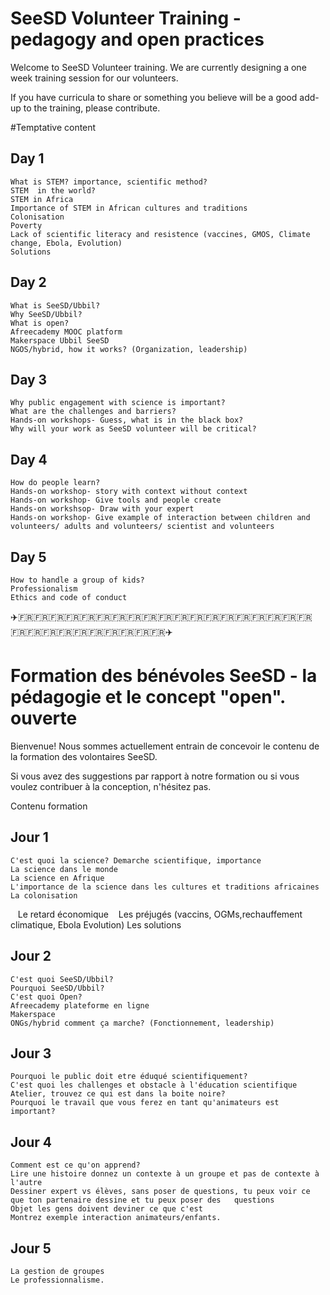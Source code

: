 SeeSD Volunteer Training - pedagogy and open practices 
============

Welcome to SeeSD Volunteer training. We are currently designing a one week training session for our volunteers. 

If you have curricula to share or something you believe will be a good add-up to the training, please contribute.  

#Temptative content
## Day 1 
    What is STEM? importance, scientific method?
    STEM  in the world?
    STEM in Africa
    Importance of STEM in African cultures and traditions
    Colonisation
    Poverty
    Lack of scientific literacy and resistence (vaccines, GMOS, Climate change, Ebola, Evolution)
    Solutions

## Day 2
    What is SeeSD/Ubbil?
    Why SeeSD/Ubbil?
    What is open?
    Afreecademy MOOC platform 
    Makerspace Ubbil SeeSD
    NGOS/hybrid, how it works? (Organization, leadership)

## Day 3
    Why public engagement with science is important?
    What are the challenges and barriers?
    Hands-on workshops- Guess, what is in the black box?
    Why will your work as SeeSD volunteer will be critical? 

## Day 4
    How do people learn?
    Hands-on workshop- story with context without context
    Hands-on workshop- Give tools and people create
    Hands-on workshsop- Draw with your expert
    Hands-on workshop- Give example of interaction between children and volunteers/ adults and volunteers/ scientist and volunteers

## Day 5
    How to handle a group of kids?
    Professionalism
    Ethics and code of conduct

:airplane::fr::fr::fr::fr::fr::fr::fr::fr::fr::fr::fr::fr::fr::fr::fr::fr::fr::fr::fr::fr::fr::fr::fr::fr::fr::fr::fr::fr::fr::airplane:

Formation des bénévoles SeeSD - la pédagogie et le concept "open". 
ouverte
============

Bienvenue! Nous sommes actuellement entrain de concevoir le contenu de la formation des volontaires SeeSD.   

Si vous avez des suggestions par rapport à notre formation ou si vous voulez contribuer à la conception, n'hésitez pas. 

Contenu formation
## Jour 1
    C'est quoi la science? Demarche scientifique, importance
    La science dans le monde 
    La science en Afrique
    L'importance de la science dans les cultures et traditions africaines
    La colonisation
    Le retard économique
    Les préjugés (vaccins, OGMs,rechauffement climatique, Ebola Evolution)
    Les solutions
    
## Jour 2
    C'est quoi SeeSD/Ubbil?
    Pourquoi SeeSD/Ubbil?
    C'est quoi Open?
    Afreecademy plateforme en ligne
    Makerspace
    ONGs/hybrid comment ça marche? (Fonctionnement, leadership)
    
## Jour 3
    Pourquoi le public doit etre éduqué scientifiquement?
    C'est quoi les challenges et obstacle à l'éducation scientifique
    Atelier, trouvez ce qui est dans la boite noire?
    Pourquoi le travail que vous ferez en tant qu'animateurs est important?
    
## Jour 4               
    Comment est ce qu'on apprend?
    Lire une histoire donnez un contexte à un groupe et pas de contexte à l'autre
    Dessiner expert vs élèves, sans poser de questions, tu peux voir ce que ton partenaire dessine et tu peux poser des   questions
    Objet les gens doivent deviner ce que c'est
    Montrez exemple interaction animateurs/enfants. 
    
## Jour 5
    La gestion de groupes
    Le professionnalisme.
                  
                  
